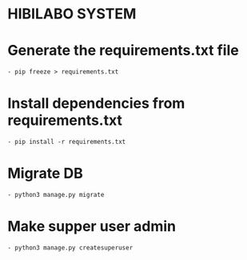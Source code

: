 # HIBILABO SYSTEM
# Generate the requirements.txt file
	- pip freeze > requirements.txt
# Install dependencies from requirements.txt
	- pip install -r requirements.txt
# Migrate DB
	- python3 manage.py migrate
# Make supper user admin
	- python3 manage.py createsuperuser
